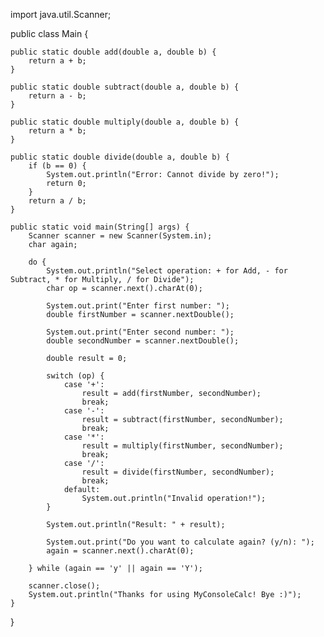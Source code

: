 import java.util.Scanner;

public class Main {

    public static double add(double a, double b) {
        return a + b;
    }

    public static double subtract(double a, double b) {
        return a - b;
    }

    public static double multiply(double a, double b) {
        return a * b;
    }

    public static double divide(double a, double b) {
        if (b == 0) {
            System.out.println("Error: Cannot divide by zero!");
            return 0;
        }
        return a / b;
    }

    public static void main(String[] args) {
        Scanner scanner = new Scanner(System.in);
        char again;

        do {
            System.out.println("Select operation: + for Add, - for Subtract, * for Multiply, / for Divide");
            char op = scanner.next().charAt(0);

            System.out.print("Enter first number: ");
            double firstNumber = scanner.nextDouble();

            System.out.print("Enter second number: ");
            double secondNumber = scanner.nextDouble();

            double result = 0;

            switch (op) {
                case '+':
                    result = add(firstNumber, secondNumber);
                    break;
                case '-':
                    result = subtract(firstNumber, secondNumber);
                    break;
                case '*':
                    result = multiply(firstNumber, secondNumber);
                    break;
                case '/':
                    result = divide(firstNumber, secondNumber);
                    break;
                default:
                    System.out.println("Invalid operation!");
            }

            System.out.println("Result: " + result);

            System.out.print("Do you want to calculate again? (y/n): ");
            again = scanner.next().charAt(0);

        } while (again == 'y' || again == 'Y');

        scanner.close();
        System.out.println("Thanks for using MyConsoleCalc! Bye :)");
    }
}


